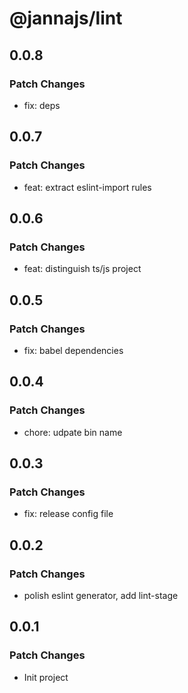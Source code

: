 # @jannajs/lint

## 0.0.8

### Patch Changes

- fix: deps

## 0.0.7

### Patch Changes

- feat: extract eslint-import rules

## 0.0.6

### Patch Changes

- feat: distinguish ts/js project

## 0.0.5

### Patch Changes

- fix: babel dependencies

## 0.0.4

### Patch Changes

- chore: udpate bin name

## 0.0.3

### Patch Changes

- fix: release config file

## 0.0.2

### Patch Changes

- polish eslint generator, add lint-stage

## 0.0.1

### Patch Changes

- Init project
